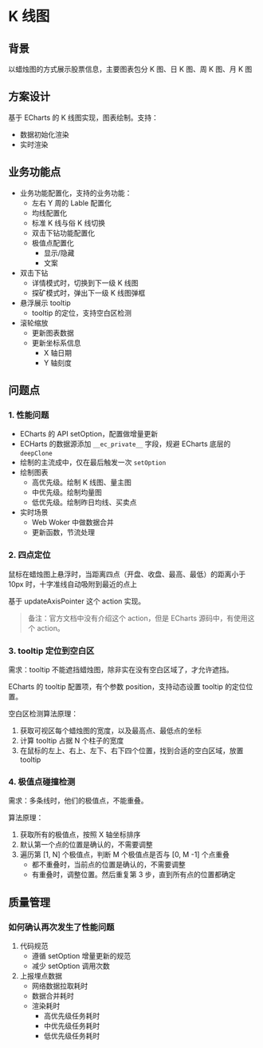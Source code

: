 # K 线图

## 背景

以蜡烛图的方式展示股票信息，主要图表包分 K 图、日 K 图、周 K 图、月 K 图

## 方案设计

基于 ECharts 的 K 线图实现，图表绘制。支持：

- 数据初始化渲染
- 实时渲染

## 业务功能点

- 业务功能配置化，支持的业务功能：
  - 左右 Y 周的 Lable 配置化
  - 均线配置化
  - 标准 K 线与俗 K 线切换
  - 双击下钻功能配置化
  - 极值点配置化
    - 显示/隐藏
    - 文案
- 双击下钻
  - 详情模式时，切换到下一级 K 线图
  - 探矿模式时，弹出下一级 K 线图弹框
- 悬浮展示 tooltip
  - tooltip 的定位，支持空白区检测
- 滚轮缩放
  - 更新图表数据
  - 更新坐标系信息
    - X 轴日期
    - Y 轴刻度

## 问题点

### 1. 性能问题

- ECharts 的 API setOption，配置做增量更新
- ECHarts 的数据源添加 `__ec_private__` 字段，规避 ECharts 底层的 `deepClone`
- 绘制的主流成中，仅在最后触发一次 `setOption`
- 绘制图表
  - 高优先级。绘制 K 线图、量主图
  - 中优先级。绘制均量图
  - 低优先级。绘制昨日均线、买卖点
- 实时场景
  - Web Woker 中做数据合并
  - 更新函数，节流处理

### 2. 四点定位

鼠标在蜡烛图上悬浮时，当距离四点（开盘、收盘、最高、最低）的距离小于 10px 时，十字准线自动吸附到最近的点上

基于 updateAxisPointer 这个 action 实现。

> 备注：官方文档中没有介绍这个 action，但是 ECharts 源码中，有使用这个 action。

### 3. tooltip 定位到空白区

需求：tooltip 不能遮挡蜡烛图，除非实在没有空白区域了，才允许遮挡。

ECharts 的 tooltip 配置项，有个参数 position，支持动态设置 tooltip 的定位位置。

空白区检测算法原理：

1. 获取可视区每个蜡烛图的宽度，以及最高点、最低点的坐标
2. 计算 tooltip 占据 N 个柱子的宽度
3. 在鼠标的左上、右上、左下、右下四个位置，找到合适的空白区域，放置 tooltip

### 4. 极值点碰撞检测

需求：多条线时，他们的极值点，不能重叠。

算法原理：

1. 获取所有的极值点，按照 X 轴坐标排序
2. 默认第一个点的位置是确认的，不需要调整
3. 遍历第 [1, N] 个极值点，判断 M 个极值点是否与 [0, M -1] 个点重叠
   - 都不重叠时，当前点的位置是确认的，不需要调整
   - 有重叠时，调整位置。然后重复第 3 步，直到所有点的位置都确定

## 质量管理

### 如何确认再次发生了性能问题

1. 代码规范
   - 遵循 setOption 增量更新的规范
   - 减少 setOption 调用次数
2. 上报埋点数据
   - 网络数据拉取耗时
   - 数据合并耗时
   - 渲染耗时
     - 高优先级任务耗时
     - 中优先级任务耗时
     - 低优先级任务耗时
